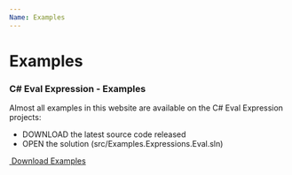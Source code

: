 ```yaml
---
Name: Examples
---
```


# Examples

### C# Eval Expression - Examples

Almost all examples in this website are available on the C# Eval Expression projects:

- DOWNLOAD the latest source code released
- OPEN the solution (src/Examples.Expressions.Eval.sln)

<a class="btn btn-success btn-lg" href="https://github.com/zzzprojects/Eval-Expression.NET/releases" target="_blank" role="button" onclick="ga('send', 'event', { eventAction: 'download'});"><i class="fa fa-cloud-download"></i>&nbsp;Download Examples</a>
